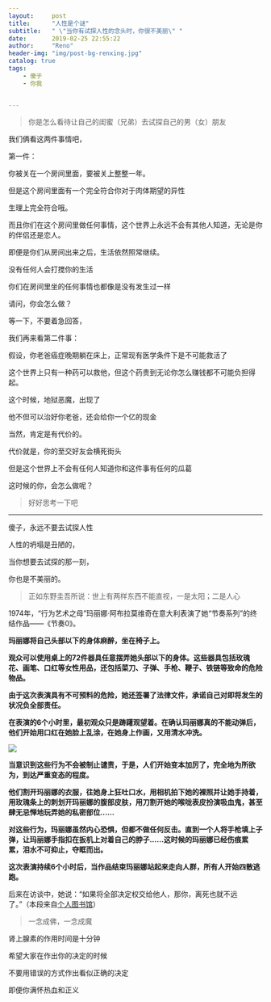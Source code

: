 ```yaml
---
layout:     post
title:      "人性是个谜"
subtitle:   " \"当你有试探人性的念头时，你很不美丽\" "
date:       2019-02-25 22:55:22
author:     "Reno"
header-img: "img/post-bg-renxing.jpg"
catalog: true
tags:
    - 傻子
    - 你我


---
```


> 你是怎么看待让自己的闺蜜（兄弟）去试探自己的男（女）朋友

我们俩看这两件事情吧，

第一件：

你被关在一个房间里面，要被关上整整一年。

但是这个房间里面有一个完全符合你对于肉体期望的异性

生理上完全符合哦。

而且你们在这个房间里做任何事情，这个世界上永远不会有其他人知道，无论是你的伴侣还是恋人。

即便是你们从房间出来之后，生活依然照常继续。

没有任何人会打搅你的生活

你们在房间里坐的任何事情也都像是没有发生过一样

请问，你会怎么做？

等一下，不要着急回答，

我们再来看第二件事：

假设，你老爸癌症晚期躺在床上，正常现有医学条件下是不可能救活了

这个世界上只有一种药可以救他，但这个药贵到无论你怎么赚钱都不可能负担得起。

这个时候，地狱恶魔，出现了

他不但可以治好你老爸，还会给你一个亿的现金

当然，肯定是有代价的。

代价就是，你的至交好友会横死街头

但是这个世界上不会有任何人知道你和这件事有任何的瓜葛

这时候的你，会怎么做呢？

> 好好思考一下吧

----

傻子，永远不要去试探人性

人性的坍塌是丑陋的，

当你想要去试探的那一刻，

你也是不美丽的。



> 正如东野圭吾所说：世上有两样东西不能直视，一是太阳；二是人心



1974年，“行为艺术之母”玛丽娜·阿布拉莫维奇在意大利表演了她“节奏系列”的终结作品——《节奏0》。

**玛丽娜将自己头部以下的身体麻醉，坐在椅子上。**

**观众可以使用桌上的72件器具任意摆弄她头部以下的身体。这些器具包括玫瑰花、画笔、口红等女性用品，还包括菜刀、子弹、手枪、鞭子、铁链等致命的危险物品。**

**由于这次表演具有不可预料的危险，她还签署了法律文件，承诺自己对即将发生的状况负全部责任。**

**在表演的6个小时里，最初观众只是踌躇观望着。在确认玛丽娜真的不能动弹后，他们开始用口红在她脸上乱涂，在她身上作画，又用清水冲洗。**

![](http://spider.nosdn.127.net/8954b301a9d74abd84e1a375a1caf691.jpeg)

**当意识到这些行为不会被制止谴责，于是，人们开始变本加厉了，完全地为所欲为，到达严重变态的程度。**

**他们割开玛丽娜的衣服，往她身上狂吐口水，用相机拍下她的裸照并让她手持着，用玫瑰条上的刺划开玛丽娜的腹部皮肤，用刀割开她的喉咙表皮扮演吸血鬼，甚至肆无忌惮地玩弄她的私密部位……**

**对这些行为，玛丽娜虽然内心恐惧，但都不做任何反击。直到一个人将手枪填上子弹，让玛丽娜手指扣在扳机上对着自己的脖子……这时候的玛丽娜已经伤痕累累，泪水不可抑止，夺眶而出。**

**这次表演持续6个小时后，当作品结束玛丽娜站起来走向人群，所有人开始四散逃跑。**

后来在访谈中，她说：“如果将全部决定权交给他人，那你，离死也就不远了。”（本段来自[个人图书馆](http://www.360doc.com/content/17/1219/16/51097830_714534634.shtml)）



> 一念成佛，一念成魔

肾上腺素的作用时间是十分钟

希望大家在作出你的决定的时候

不要用错误的方式作出看似正确的决定

即便你满怀热血和正义